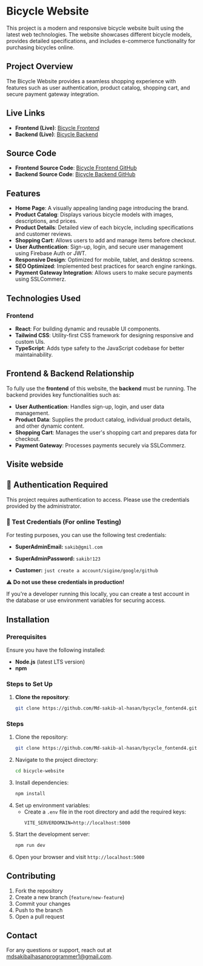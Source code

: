 # Bicycle Website

This project is a modern and responsive bicycle website built using the latest web technologies. The website showcases different bicycle models, provides detailed specifications, and includes e-commerce functionality for purchasing bicycles online.

## Project Overview
The Bicycle Website provides a seamless shopping experience with features such as user authentication, product catalog, shopping cart, and secure payment gateway integration.


## Live Links
- **Frontend (Live)**: [Bicycle Frontend](https://bycycle-fontend4.vercel.app/)
- **Backend (Live)**: [Bicycle Backend](https://bycycle-backend4-assiment.vercel.app/)

## Source Code

- **Frontend Source Code**: [Bicycle Frontend GitHub](https://github.com/Md-sakib-al-hasan/bycycle_fontend4)
- **Backend Source Code**: [Bicycle Backend GitHub](https://github.com/Md-sakib-al-hasan/bycycle-Backend4)

## Features
- **Home Page**: A visually appealing landing page introducing the brand.
- **Product Catalog**: Displays various bicycle models with images, descriptions, and prices.
- **Product Details**: Detailed view of each bicycle, including specifications and customer reviews.
- **Shopping Cart**: Allows users to add and manage items before checkout.
- **User Authentication**: Sign-up, login, and secure user management using Firebase Auth or JWT.
- **Responsive Design**: Optimized for mobile, tablet, and desktop screens.
- **SEO Optimized**: Implemented best practices for search engine rankings.
- **Payment Gateway Integration**: Allows users to make secure payments using SSLCommerz.

## Technologies Used

### Frontend
- **React**: For building dynamic and reusable UI components.
- **Tailwind CSS**: Utility-first CSS framework for designing responsive and custom UIs.
- **TypeScript**: Adds type safety to the JavaScript codebase for better maintainability.



## Frontend & Backend Relationship
To fully use the **frontend** of this website, the **backend** must be running. The backend provides key functionalities such as:

- **User Authentication**: Handles sign-up, login, and user data management.
- **Product Data**: Supplies the product catalog, individual product details, and other dynamic content.
- **Shopping Cart**: Manages the user's shopping cart and prepares data for checkout.
- **Payment Gateway**: Processes payments securely via SSLCommerz.

## Visite webside
 
## 🔐 Authentication Required  

This project requires authentication to access. Please use the credentials provided by the administrator.  



### 🧪 Test Credentials (For online Testing)

For testing purposes, you can use the following test credentials:

- **SuperAdminEmail:** `sakib@gmil.com`
- **SuperAdminPassword:** `sakib!123`


- **Customer:** `just create a account/sigine/google/github`




⚠️ **Do not use these credentials in production!**  

If you're a developer running this locally, you can create a test account in the database or use environment variables for securing access.


## Installation

### Prerequisites
Ensure you have the following installed:
- **Node.js** (latest LTS version)
- **npm**

### Steps to Set Up

1. **Clone the repository**:
   ```bash
   git clone https://github.com/Md-sakib-al-hasan/bycycle_fontend4.git

### Steps
1. Clone the repository:
   ```bash
   git clone https://github.com/Md-sakib-al-hasan/bycycle_fontend4.git
   ```
2. Navigate to the project directory:
   ```bash
   cd bicycle-website
   ```
3. Install dependencies:
   ```bash
   npm install
   ```
4. Set up environment variables:
   - Create a `.env` file in the root directory and add the required keys:
     ```
     VITE_SERVERDOMAIN=http://localhost:5000
     ```
5. Start the development server:
   ```bash
   npm run dev
   ```
6. Open your browser and visit `http://localhost:5000`


## Contributing
1. Fork the repository
2. Create a new branch (`feature/new-feature`)
3. Commit your changes
4. Push to the branch
5. Open a pull request


## Contact
For any questions or support, reach out at [mdsakibalhasanprogrammer1@gmail.com](mailto:mdsakibalhasanprogrammer1@gmail.com).


